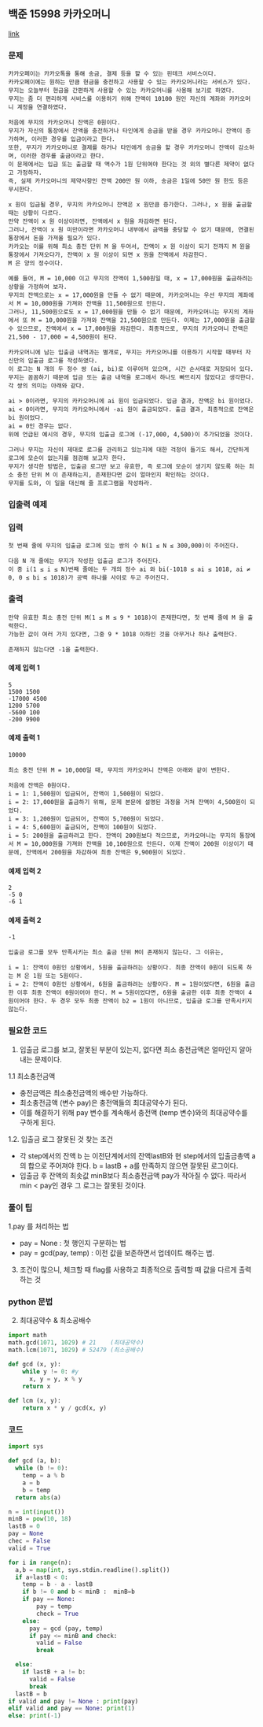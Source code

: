 ## 백준 15998 카카오머니 

[link](https://www.acmicpc.net/problem/15998)

### 문제
```
카카오페이는 카카오톡을 통해 송금, 결제 등을 할 수 있는 핀테크 서비스이다. 
카카오페이에는 원하는 만큼 현금을 충전하고 사용할 수 있는 카카오머니라는 서비스가 있다. 
무지는 오늘부터 현금을 간편하게 사용할 수 있는 카카오머니를 사용해 보기로 하였다. 
무지는 좀 더 편리하게 서비스를 이용하기 위해 잔액이 10100 원인 자신의 계좌와 카카오머니 계정을 연결하였다.

처음에 무지의 카카오머니 잔액은 0원이다. 
무지가 자신의 통장에서 잔액을 충전하거나 타인에게 송금을 받을 경우 카카오머니 잔액이 증가하며, 이러한 경우를 입금이라고 한다. 
또한, 무지가 카카오머니로 결제를 하거나 타인에게 송금을 할 경우 카카오머니 잔액이 감소하며, 이러한 경우를 출금이라고 한다. 
이 문제에서는 입금 또는 출금할 때 액수가 1원 단위여야 한다는 것 외의 별다른 제약이 없다고 가정하자. 
즉, 실제 카카오머니의 제약사항인 잔액 200만 원 이하, 송금은 1일에 50만 원 한도 등은 무시한다.

x 원이 입금될 경우, 무지의 카카오머니 잔액은 x 원만큼 증가한다. 그러나, x 원을 출금할 때는 상황이 다르다. 
만약 잔액이 x 원 이상이라면, 잔액에서 x 원을 차감하면 된다. 
그러나, 잔액이 x 원 미만이라면 카카오머니 내부에서 금액을 충당할 수 없기 때문에, 연결된 통장에서 돈을 가져올 필요가 있다. 
카카오는 이를 위해 최소 충전 단위 M 을 두어서, 잔액이 x 원 이상이 되기 전까지 M 원을 통장에서 가져오다가, 잔액이 x 원 이상이 되면 x 원을 잔액에서 차감한다. 
M 은 양의 정수이다.

예를 들어, M = 10,000 이고 무지의 잔액이 1,500원일 때, x = 17,000원을 출금하려는 상황을 가정하여 보자. 
무지의 잔액으로는 x = 17,000원을 만들 수 없기 때문에, 카카오머니는 우선 무지의 계좌에서 M = 10,000원을 가져와 잔액을 11,500원으로 만든다. 
그러나, 11,500원으로도 x = 17,000원을 만들 수 없기 때문에, 카카오머니는 무지의 계좌에서 또 M = 10,000원을 가져와 잔액을 21,500원으로 만든다. 이제는 17,000원을 출금할 수 있으므로, 잔액에서 x = 17,000원을 차감한다. 최종적으로, 무지의 카카오머니 잔액은 21,500 - 17,000 = 4,500원이 된다.

카카오머니에 남는 입출금 내역과는 별개로, 무지는 카카오머니를 이용하기 시작할 때부터 자신만의 입출금 로그를 작성하였다. 
이 로그는 N 개의 두 정수 쌍 (ai, bi)로 이루어져 있으며, 시간 순서대로 저장되어 있다. 
무지는 꼼꼼하기 때문에 입금 또는 출금 내역을 로그에서 하나도 빠뜨리지 않았다고 생각한다. 각 쌍의 의미는 아래와 같다.

ai > 0이라면, 무지의 카카오머니에 ai 원이 입금되었다. 입금 결과, 잔액은 bi 원이었다.
ai < 0이라면, 무지의 카카오머니에서 -ai 원이 출금되었다. 출금 결과, 최종적으로 잔액은 bi 원이었다.
ai = 0인 경우는 없다.
위에 언급된 예시의 경우, 무지의 입출금 로그에 (-17,000, 4,500)이 추가되었을 것이다.

그러나 무지는 자신이 제대로 로그를 관리하고 있는지에 대한 걱정이 들기도 해서, 간단하게 로그에 모순이 없는지를 점검해 보고자 한다. 
무지가 생각한 방법은, 입출금 로그만 보고 유효한, 즉 로그에 모순이 생기지 않도록 하는 최소 충전 단위 M 이 존재하는지, 존재한다면 값이 얼마인지 확인하는 것이다. 
무지를 도와, 이 일을 대신해 줄 프로그램을 작성하라.
```
### 입출력 예제
### 입력
```
첫 번째 줄에 무지의 입출금 로그에 있는 쌍의 수 N(1 ≤ N ≤ 300,000)이 주어진다.

다음 N 개 줄에는 무지가 작성한 입출금 로그가 주어진다. 
이 중 i(1 ≤ i ≤ N)번째 줄에는 두 개의 정수 ai 와 bi(-1018 ≤ ai ≤ 1018, ai ≠ 0, 0 ≤ bi ≤ 1018)가 공백 하나를 사이로 두고 주어진다.
```
### 출력
```
만약 유효한 최소 충전 단위 M(1 ≤ M ≤ 9 * 1018)이 존재한다면, 첫 번째 줄에 M 을 출력한다. 
가능한 값이 여러 가지 있다면, 그중 9 * 1018 이하인 것을 아무거나 하나 출력한다.

존재하지 않는다면 -1을 출력한다.
```
#### 예제 입력 1  
```
5
1500 1500
-17000 4500
1200 5700
-5600 100
-200 9900
```
#### 예제 출력 1  
```
10000

최소 충전 단위 M = 10,000일 때, 무지의 카카오머니 잔액은 아래와 같이 변한다.

처음에 잔액은 0원이다.
i = 1: 1,500원이 입금되어, 잔액이 1,500원이 되었다.
i = 2: 17,000원을 출금하기 위해, 문제 본문에 설명된 과정을 거쳐 잔액이 4,500원이 되었다.
i = 3: 1,200원이 입금되어, 잔액이 5,700원이 되었다.
i = 4: 5,600원이 출금되어, 잔액이 100원이 되었다.
i = 5: 200원을 출금하려고 한다. 잔액이 200원보다 적으므로, 카카오머니는 무지의 통장에서 M = 10,000원을 가져와 잔액을 10,100원으로 만든다. 이제 잔액이 200원 이상이기 때문에, 잔액에서 200원을 차감하여 최종 잔액은 9,900원이 되었다.
```
#### 예제 입력 2  
```
2
-5 0
-6 1
```
#### 예제 출력 2  
```
-1

입출금 로그를 모두 만족시키는 최소 출금 단위 M이 존재하지 않는다. 그 이유는,

i = 1: 잔액이 0원인 상황에서, 5원을 출금하려는 상황이다. 최종 잔액이 0원이 되도록 하는 M 은 1원 또는 5원이다.
i = 2: 잔액이 0원인 상황에서, 6원을 출금하려는 상황이다. M = 1원이었다면, 6원을 출금한 이후 최종 잔액이 0원이어야 한다. M = 5원이었다면, 6원을 출금한 이후 최종 잔액이 4원이어야 한다. 두 경우 모두 최종 잔액이 b2 = 1원이 아니므로, 입출금 로그를 만족시키지 않는다.
```


### 필요한 코드
1. 입출금 로그를 보고, 잘못된 부분이 있는지, 없다면 최소 충전금액은 얼마인지 알아내는 문제이다. 

1.1 최소충전금액
* 충전금액은 최소충전금액의 배수만 가능하다. 
* 최소충전금액 (변수 pay)은 충전액들의 최대공약수가 된다. 
* 이를 해결하기 위해 pay 변수를 계속해서 충전액 (temp 변수)와의 최대공약수를 구하게 된다.

1.2. 입출금 로그 잘못된 것 찾는 조건
* 각 step에서의 잔액 b 는 이전단계에서의 잔액lastB와 현 step에서의 입출금총액 a의 합으로 주어져야 한다.
  b = lastB + a를 만족하지 않으면 잘못된 로그이다.
* 입출금 후 잔액의 최솟값 minB보다 최소충전금액 pay가 작아질 수 없다. 따라서 min < pay인 경우 그 로그는 잘못된 것이다.

### 풀이 팁 
1.pay 를 처리하는 법
  * pay = None : 첫 행인지 구분하는 법
  * pay = gcd(pay, temp) : 이전 값을 보존하면서 업데이트 해주는 법. 


3. 조건이 많으니, 체크할 때 flag를 사용하고 최종적으로 출력할 때 값을 다르게 출력하는 것




### python 문법 
2. 최대공약수 & 최소공배수 
```python
import math 
math.gcd(1071, 1029) # 21    (최대공약수)
math.lcm(1071, 1029) # 52479 (최소공배수)

def gcd (x, y):
    while y != 0: #y
      x, y = y, x % y
    return x
    
def lcm (x, y):
    return x * y / gcd(x, y) 
```
### 코드 
```python
import sys 

def gcd (a, b):
  while (b != 0):
    temp = a % b 
    a = b
    b = temp 
  return abs(a)

n = int(input())
minB = pow(10, 18)
lastB = 0
pay = None
chec = False
valid = True

for i in range(n):
  a,b = map(int, sys.stdin.readline().split())
  if a+lastB < 0:
    temp = b - a - lastB
    if b != 0 and b < minB :  minB=b 
    if pay == None: 
        pay = temp
        check = True 
    else: 
      pay = gcd (pay, temp)
      if pay <= minB and check: 
        valid = False
        break

  else:
    if lastB + a != b:
      valid = False
      break 
  lastB = b
if valid and pay != None : print(pay)
elif valid and pay == None: print(1)
else: print(-1)
```
    
